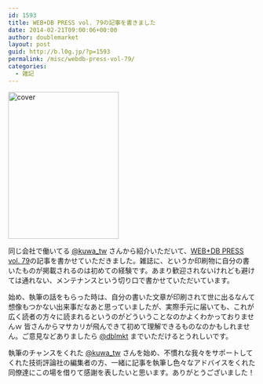 ```yaml
---
id: 1593
title: WEB+DB PRESS vol. 79の記事を書きました
date: 2014-02-21T09:00:06+00:00
author: doublemarket
layout: post
guid: http://b.l0g.jp/?p=1593
permalink: /misc/webdb-press-vol-79/
categories:
  - 雑記
---
```


[<img class="size-medium wp-image-1594 alignnone" style="border: 0px;" alt="cover" src="http://b.l0g.jp/wp-content/uploads/2014/02/cover-225x300.jpg" width="225" height="300" srcset="http://b.l0g.jp/wp-content/uploads/2014/02/cover-225x300.jpg 225w, http://b.l0g.jp/wp-content/uploads/2014/02/cover-768x1024.jpg 768w, http://b.l0g.jp/wp-content/uploads/2014/02/cover-900x1200.jpg 900w, http://b.l0g.jp/wp-content/uploads/2014/02/cover.jpg 1224w" sizes="(max-width: 225px) 100vw, 225px" />](http://b.l0g.jp/wp-content/uploads/2014/02/cover.jpg)

同じ会社で働いてる [@kuwa_tw](https://twitter.com/kuwa_tw) さんから紹介いただいて、<a title="WEB+DB PRESS vol. 79" href="http://gihyo.jp/magazine/wdpress/archive/2014/vol79" target="_blank">WEB+DB PRESS vol. 79</a>の記事を書かせていただきました。雑誌に、というか印刷物に自分の書いたものが掲載されるのは初めての経験です。あまり歓迎されないけれども避けては通れない、メンテナンスという切り口で書かせていただいています。

始め、執筆の話をもらった時は、自分の書いた文章が印刷されて世に出るなんて想像もつかない出来事だなあと思っていましたが、実際手元に届いても、これが広く読者の方々に読まれるというのがどういうことなのかよくわかっておりませんｗ 皆さんからマサカリが飛んできて初めて理解できるものなのかもしれません。ご意見などありましたら [@dblmkt](https://twitter.com/dblmkt) までいただけるとうれしいです。

執筆のチャンスをくれた [@kuwa_tw](https://twitter.com/kuwa_tw) さんを始め、不慣れな我々をサポートしてくれた技術評論社の編集者の方、一緒に記事を執筆し色々なアドバイスをくれた同僚達にこの場を借りて感謝を表したいと思います。ありがとうございました！

